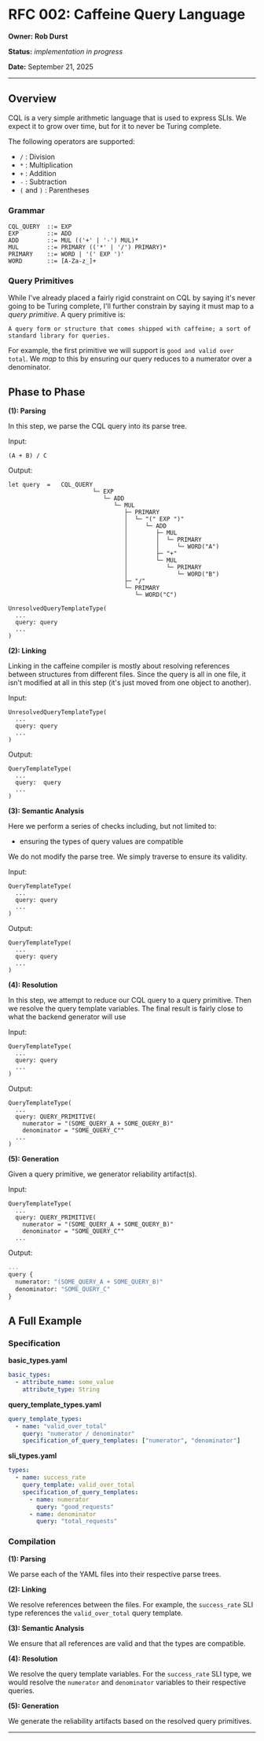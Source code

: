 # RFC 002: Caffeine Query Language

**Owner:** **Rob Durst**

**Status:** _implementation in progress_

**Date:** September 21, 2025

***

## Overview

CQL is a very simple arithmetic language that is used to express SLIs. We expect it to grow over time, but for it to never be Turing complete.

The following operators are supported:

- `/`           : Division
- `*`           : Multiplication
- `+`           : Addition
- `-`           : Subtraction
- `(` and `)`   : Parentheses

### Grammar

```
CQL_QUERY  ::= EXP
EXP        ::= ADD
ADD        ::= MUL (('+' | '-') MUL)*
MUL        ::= PRIMARY (('*' | '/') PRIMARY)*
PRIMARY    ::= WORD | '(' EXP ')'
WORD       ::= [A-Za-z_]+
```

### Query Primitives

While I've already placed a fairly rigid constraint on CQL by saying it's never going to be Turing complete, I'll further constrain by saying it must map to a _query primitive_. A query primitive is:

```
A query form or structure that comes shipped with caffeine; a sort of standard library for queries. 
```

For example, the first primitive we will support is `good and valid over total`. We _map_ to this by ensuring our query reduces to a numerator over a denominator.

## Phase to Phase

**(1): Parsing**

In this step, we parse the CQL query into its parse tree.

Input:
```
(A + B) / C
```

Output:
```gleam
let query  =   CQL_QUERY
                        └─ EXP
                           └─ ADD
                              └─ MUL
                                 ├─ PRIMARY
                                 │  └─ "(" EXP ")"
                                 │     └─ ADD
                                 │        ├─ MUL
                                 │        │  └─ PRIMARY
                                 │        │     └─ WORD("A")
                                 │        ├─ "+"
                                 │        └─ MUL
                                 │           └─ PRIMARY
                                 │              └─ WORD("B")
                                 ├─ "/"
                                 └─ PRIMARY
                                    └─ WORD("C")

UnresolvedQueryTemplateType(
  ...
  query: query
  ...
)
```

**(2): Linking**

Linking in the caffeine compiler is mostly about resolving references between structures from different files. Since the query is all in one file, it isn't modified at all in this step (it's just moved from one object to another).

Input:
```gleam
UnresolvedQueryTemplateType(
  ...
  query: query
  ...
)
```

Output:
```gleam
QueryTemplateType(
  ...
  query:  query
  ...
)
```

**(3): Semantic Analysis**

Here we perform a series of checks including, but not limited to:
* ensuring the types of query values are compatible

We do not modify the parse tree. We simply traverse to ensure its validity.

Input:
```gleam
QueryTemplateType(
  ...
  query: query
  ...
)
```

Output:
```gleam
QueryTemplateType(
  ...
  query: query
  ...
)
```

**(4): Resolution**

In this step, we attempt to reduce our CQL query to a query primitive. Then we resolve the query template variables. The final result is fairly close to what the backend generator will use

Input:
```gleam
QueryTemplateType(
  ...
  query: query
  ...
)
```

Output:
```gleam
QueryTemplateType(
  ...
  query: QUERY_PRIMITIVE(
    numerator = "(SOME_QUERY_A + SOME_QUERY_B)"
    denominator = "SOME_QUERY_C""
  ...
)
```

**(5): Generation**

Given a query primitive, we generator reliability artifact(s).

Input:
```gleam
QueryTemplateType(
  ...
  query: QUERY_PRIMITIVE(
    numerator = "(SOME_QUERY_A + SOME_QUERY_B)"
    denominator = "SOME_QUERY_C""
  ...
```

Output:
```terraform
...
query {
  numerator: "(SOME_QUERY_A + SOME_QUERY_B)"
  denominator: "SOME_QUERY_C"
}
```

## A Full Example

### Specification

**basic_types.yaml**
```yaml
basic_types:
  - attribute_name: some_value
    attribute_type: String
```

**query_template_types.yaml**
```yaml
query_template_types:
  - name: "valid_over_total"
    query: "numerator / denominator"
    specification_of_query_templates: ["numerator", "denominator"]
```

**sli_types.yaml**
```yaml
types:
  - name: success_rate
    query_template: valid_over_total
    specification_of_query_templates:
      - name: numerator
        query: "good_requests"
      - name: denominator
        query: "total_requests"
```

### Compilation

**(1): Parsing**

We parse each of the YAML files into their respective parse trees.

**(2): Linking**

We resolve references between the files. For example, the `success_rate` SLI type references the `valid_over_total` query template.

**(3): Semantic Analysis**

We ensure that all references are valid and that the types are compatible.

**(4): Resolution**

We resolve the query template variables. For the `success_rate` SLI type, we would resolve the `numerator` and `denominator` variables to their respective queries.

**(5): Generation**

We generate the reliability artifacts based on the resolved query primitives.

***
